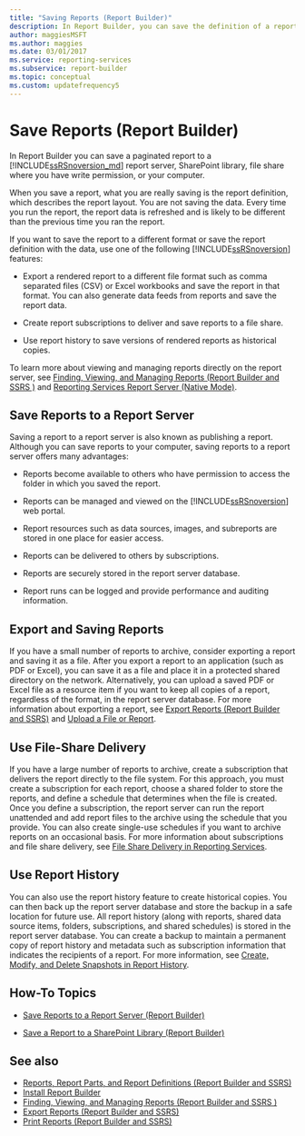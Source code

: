 ```yaml
---
title: "Saving Reports (Report Builder)"
description: In Report Builder, you can save the definition of a report, which includes the layout but not the data. The data is refreshed every time you run the report.
author: maggiesMSFT
ms.author: maggies
ms.date: 03/01/2017
ms.service: reporting-services
ms.subservice: report-builder
ms.topic: conceptual
ms.custom: updatefrequency5
---
```

# Save Reports (Report Builder)

  In Report Builder you can save a paginated report to a [!INCLUDE[ssRSnoversion_md](../../includes/ssrsnoversion-md.md)] report server, SharePoint library, file share where you have write permission, or your computer.

When you save a report, what you are really saving is the report definition, which describes the report layout. You are not saving the data. Every time you run the report, the report data is refreshed and is likely to be different than the previous time you ran the report.

If you want to save the report to a different format or save the report definition with the data, use one of the following [!INCLUDE[ssRSnoversion](../../includes/ssrsnoversion-md.md)] features:

- Export a rendered report to a different file format such as comma separated files (CSV) or Excel workbooks and save the report in that format. You can also generate data feeds from reports and save the report data.

- Create report subscriptions to deliver and save reports to a file share.

- Use report history to save versions of rendered reports as historical copies.

To learn more about viewing and managing reports directly on the report server, see [Finding, Viewing, and Managing Reports (Report Builder and SSRS )](../../reporting-services/report-builder/finding-viewing-and-managing-reports-report-builder-and-ssrs.md) and [Reporting Services Report Server (Native Mode)](../../reporting-services/report-server/reporting-services-report-server-native-mode.md).

## <a id="SavingReportDefinitions"></a> Save Reports to a Report Server

  Saving a report to a report server is also known as publishing a report. Although you can save reports to your computer, saving reports to a report server offers many advantages:

- Reports become available to others who have permission to access the folder in which you saved the report.

- Reports can be managed and viewed on the [!INCLUDE[ssRSnoversion](../../includes/ssrsnoversion-md.md)] web portal.

- Report resources such as data sources, images, and subreports are stored in one place for easier access.

- Reports can be delivered to others by subscriptions.

- Reports are securely stored in the report server database.

- Report runs can be logged and provide performance and auditing information.

## <a id="ExportingAndSavingReports"></a> Export and Saving Reports

If you have a small number of reports to archive, consider exporting a report and saving it as a file. After you export a report to an application (such as PDF or Excel), you can save it as a file and place it in a protected shared directory on the network. Alternatively, you can upload a saved PDF or Excel file as a resource item if you want to keep all copies of a report, regardless of the format, in the report server database. For more information about exporting a report, see [Export Reports (Report Builder and SSRS)](../../reporting-services/report-builder/export-reports-report-builder-and-ssrs.md) and [Upload a File or Report](../../reporting-services/reports/upload-a-file-or-report-report-manager.md).

## <a id="UsingFileShareDelivery"></a> Use File-Share Delivery

If you have a large number of reports to archive, create a subscription that delivers the report directly to the file system. For this approach, you must create a subscription for each report, choose a shared folder to store the reports, and define a schedule that determines when the file is created. Once you define a subscription, the report server can run the report unattended and add report files to the archive using the schedule that you provide. You can also create single-use schedules if you want to archive reports on an occasional basis. For more information about subscriptions and file share delivery, see [File Share Delivery in Reporting Services](../../reporting-services/subscriptions/file-share-delivery-in-reporting-services.md).

## <a id="UsingReportHistory"></a> Use Report History

You can also use the report history feature to create historical copies. You can then back up the report server database and store the backup in a safe location for future use. All report history (along with reports, shared data source items, folders, subscriptions, and shared schedules) is stored in the report server database. You can create a backup to maintain a permanent copy of report history and metadata such as subscription information that indicates the recipients of a report. For more information, see [Create, Modify, and Delete Snapshots in Report History](../../reporting-services/report-server/create-modify-and-delete-snapshots-in-report-history.md).

## <a id="HowTo"></a> How-To Topics

- [Save Reports to a Report Server (Report Builder)](../../reporting-services/report-builder/save-reports-to-a-report-server-report-builder.md)

- [Save a Report to a SharePoint Library (Report Builder)](../../reporting-services/report-builder/save-a-report-to-a-sharepoint-library-report-builder.md)

## See also

- [Reports, Report Parts, and Report Definitions (Report Builder and SSRS)](../../reporting-services/report-design/reports-report-parts-and-report-definitions-report-builder-and-ssrs.md)
- [Install Report Builder](../install-windows/install-report-builder.md)
- [Finding, Viewing, and Managing Reports (Report Builder and SSRS )](../../reporting-services/report-builder/finding-viewing-and-managing-reports-report-builder-and-ssrs.md)
- [Export Reports (Report Builder and SSRS)](../../reporting-services/report-builder/export-reports-report-builder-and-ssrs.md)
- [Print Reports (Report Builder and SSRS)](../../reporting-services/report-builder/print-reports-report-builder-and-ssrs.md)
